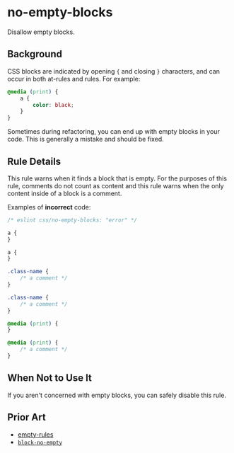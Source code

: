 # no-empty-blocks

Disallow empty blocks.

## Background

CSS blocks are indicated by opening `{` and closing `}` characters, and can occur in both at-rules and rules. For example:

```css
@media (print) {
	a {
		color: black;
	}
}
```

Sometimes during refactoring, you can end up with empty blocks in your code. This is generally a mistake and should be fixed.

## Rule Details

This rule warns when it finds a block that is empty. For the purposes of this rule, comments do not count as content and this rule warns when the only content inside of a block is a comment.

Examples of **incorrect** code:

```css
/* eslint css/no-empty-blocks: "error" */

a {
}

a {
}

.class-name {
	/* a comment */
}

.class-name {
	/* a comment */
}

@media (print) {
}

@media (print) {
	/* a comment */
}
```

## When Not to Use It

If you aren't concerned with empty blocks, you can safely disable this rule.

## Prior Art

- [empty-rules](https://github.com/CSSLint/csslint/wiki/Disallow-empty-rules)
- [`block-no-empty`](https://stylelint.io/user-guide/rules/block-no-empty)
